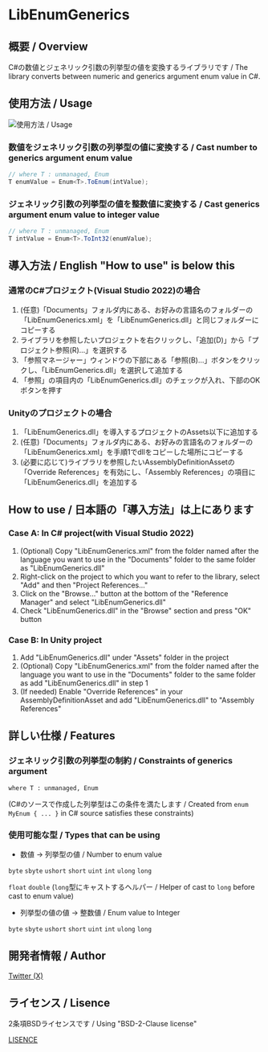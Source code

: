 # LibEnumGenerics

## 概要 / Overview
C#の数値とジェネリック引数の列挙型の値を変換するライブラリです / The library converts between numeric and generics argument enum value in C#.

## 使用方法 / Usage
![使用方法 / Usage](https://github.com/user-attachments/assets/2fdf628f-ed61-4819-8a66-26846937d539)

### 数値をジェネリック引数の列挙型の値に変換する / Cast number to generics argument enum value
```csharp
// where T : unmanaged, Enum
T enumValue = Enum<T>.ToEnum(intValue);
```

### ジェネリック引数の列挙型の値を整数値に変換する / Cast generics argument enum value to integer value
```csharp
// where T : unmanaged, Enum
T intValue = Enum<T>.ToInt32(enumValue);
```

## 導入方法 / English "How to use" is below this
### 通常のC#プロジェクト(Visual Studio 2022)の場合
1. (任意)「Documents」フォルダ内にある、お好みの言語名のフォルダーの「LibEnumGenerics.xml」を「LibEnumGenerics.dll」と同じフォルダーにコピーする
2. ライブラリを参照したいプロジェクトを右クリックし、「追加(D)」から「プロジェクト参照(R)...」を選択する
3. 「参照マネージャー」ウィンドウの下部にある「参照(B)...」ボタンをクリックし、「LibEnumGenerics.dll」を選択して追加する
4. 「参照」の項目内の「LibEnumGenerics.dll」のチェックが入れ、下部のOKボタンを押す

### Unityのプロジェクトの場合
1. 「LibEnumGenerics.dll」を導入するプロジェクトのAssets以下に追加する
2. (任意)「Documents」フォルダ内にある、お好みの言語名のフォルダーの「LibEnumGenerics.xml」を手順1でdllをコピーした場所にコピーする
3. (必要に応じて)ライブラリを参照したいAssemblyDefinitionAssetの「Override References」を有効にし、「Assembly References」の項目に「LibEnumGenerics.dll」を追加する

## How to use / 日本語の「導入方法」は上にあります
### Case A: In C# project(with Visual Studio 2022)
1. (Optional) Copy "LibEnumGenerics.xml" from the folder named after the language you want to use in the "Documents" folder to the same folder as "LibEnumGenerics.dll"
2. Right-click on the project to which you want to refer to the library, select "Add" and then "Project References..."
3. Click on the "Browse..." button at the bottom of the "Reference Manager" and select "LibEnumGenerics.dll"
4. Check "LibEnumGenerics.dll" in the "Browse" section and press "OK" button

### Case B: In Unity project
1. Add "LibEnumGenerics.dll" under "Assets" folder in the project
2. (Optional) Copy "LibEnumGenerics.xml" from the folder named after the language you want to use in the "Documents" folder to the same folder as add "LibEnumGenerics.dll" in step 1
3. (If needed) Enable "Override References" in your AssemblyDefinitionAsset and add "LibEnumGenerics.dll" to "Assembly References"

## 詳しい仕様 / Features
### ジェネリック引数の列挙型の制約 / Constraints of generics argument

`where T : unmanaged, Enum`

(C#のソースで作成した列挙型はこの条件を満たします / Created from `enum MyEnum { ... }` in C# source satisfies these constraints)

### 使用可能な型 / Types that can be using
- 数値 → 列挙型の値 / Number to enum value

`byte` `sbyte` `ushort` `short` `uint` `int` `ulong` `long`

`float` `double` (`long`型にキャストするヘルパー / Helper of cast to `long` before cast to enum value)

- 列挙型の値の値 → 整数値 / Enum value to Integer

`byte` `sbyte` `ushort` `short` `uint` `int` `ulong` `long`

## 開発者情報 / Author
[Twitter (X)](https://twitter.com/Hir_gca)

## ライセンス / Lisence
2条項BSDライセンスです / Using "BSD-2-Clause license"

[LISENCE](https://github.com/HWataame/LibEnumGenerics/blob/main/LICENSE)
